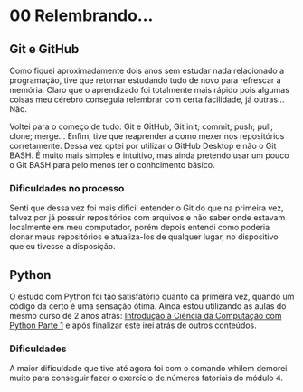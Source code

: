 # 00 Relembrando...
## Git e GitHub

Como fiquei aproximadamente dois anos sem estudar nada relacionado a programação, tive que retornar estudando tudo de novo para refrescar a memória.
Claro que o aprendizado foi totalmente mais rápido pois algumas coisas meu cérebro conseguia relembrar com certa facilidade, já outras... Não.
    
Voltei para o começo de tudo: Git e GitHub, Git init; commit; push; pull; clone; merge... Enfim, tive que reaprender a como mexer nos repositórios corretamente.
Dessa vez optei por utilizar o GitHub Desktop e não o Git BASH. É muito mais simples e intuitivo, mas ainda pretendo usar um pouco o Git BASH para pelo menos ter o conhcimento básico.

### Dificuldades no processo

Senti que dessa vez foi mais difícil entender o Git do que na primeira vez, talvez por já possuir repositórios com arquivos e não saber onde estavam localmente em meu computador, porém depois entendi como poderia clonar meus repositórios e atualiza-los de qualquer lugar, no dispositivo que eu tivesse a disposição.

## Python

O estudo com Python foi tão satisfatório quanto da primeira vez, quando um código da certo é uma sensação ótima. Ainda estou utilizando as aulas do mesmo curso de 2 anos atrás: [Introdução à Ciência da Computação com Python Parte 1](https://www.coursera.org/learn/ciencia-computacao-python-conceitos) e após finalizar este irei atrás de outros conteúdos.

### Dificuldades

A maior dificuldade que tive até agora foi com o comando whilem demorei muito para conseguir fazer o exercício de números fatoriais do módulo 4.
